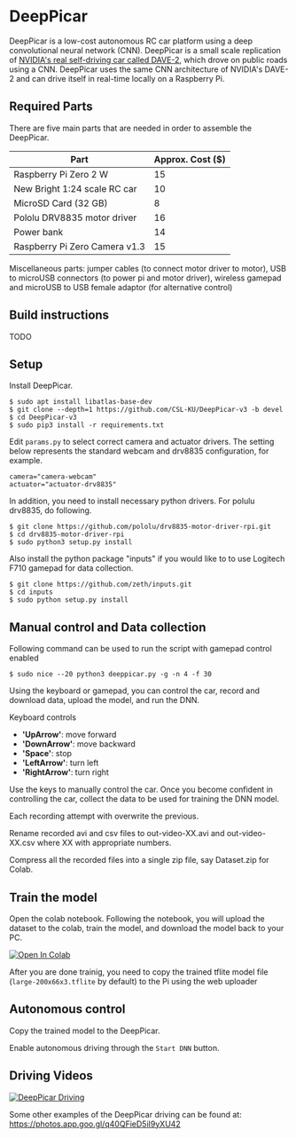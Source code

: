 # DeepPicar

DeepPicar is a low-cost autonomous RC car platform using a deep
convolutional neural network (CNN). DeepPicar is a small scale replication
of [NVIDIA's real self-driving car called DAVE-2](https://developer.nvidia.com/blog/deep-learning-self-driving-cars/), which drove on public
roads using a CNN. DeepPicar uses the same CNN architecture of NVIDIA's
DAVE-2 and can drive itself in real-time locally on a Raspberry Pi.

## Required Parts

There are five main parts that are needed in order to assemble the DeepPicar. 

| Part                         | Approx. Cost ($) |
 ----------------------------  | ----------------
| Raspberry Pi Zero 2 W        | 15 |
| New Bright 1:24 scale RC car | 10 |
| MicroSD Card (32 GB)         | 8  |
| Pololu DRV8835 motor driver  | 16 |
| Power bank                   | 14 |
| Raspberry Pi Zero Camera v1.3| 15 |

Miscellaneous parts: jumper cables (to connect motor driver to motor), USB to microUSB connectors (to power pi and motor driver), wireless gamepad and microUSB to USB female adaptor (for alternative control)

## Build instructions

TODO

## Setup

Install DeepPicar.

    $ sudo apt install libatlas-base-dev
    $ git clone --depth=1 https://github.com/CSL-KU/DeepPicar-v3 -b devel
    $ cd DeepPicar-v3 
    $ sudo pip3 install -r requirements.txt

Edit `params.py` to select correct camera and actuator drivers. 
The setting below represents the standard webcam and drv8835 configuration, for example. 

    camera="camera-webcam"
    actuator="actuator-drv8835"
    
In addition, you need to install necessary python drivers. For polulu drv8835, do following.

    $ git clone https://github.com/pololu/drv8835-motor-driver-rpi.git
    $ cd drv8835-motor-driver-rpi
    $ sudo python3 setup.py install

Also install the python package "inputs" if you would like to to use Logitech F710 gamepad for data collection.

    $ git clone https://github.com/zeth/inputs.git
    $ cd inputs
    $ sudo python setup.py install
    
## Manual control and Data collection

Following command can be used to run the script with gamepad control enabled

    $ sudo nice --20 python3 deeppicar.py -g -n 4 -f 30

Using the keyboard or gamepad, you can control the car, record and download data, upload the model, and run the DNN.

Keyboard controls
* **'UpArrow'**: move forward 
* **'DownArrow'**: move backward
* **'Space'**: stop
* **'LeftArrow'**: turn left
* **'RightArrow'**: turn right 

Use the keys to manually control the car. Once you become confident in controlling the car, collect the data to be used for training the DNN model. 

Each recording attempt with overwrite the previous.

Rename recorded avi and csv files to out-video-XX.avi and out-video-XX.csv where XX with appropriate numbers. 

Compress all the recorded files into a single zip file, say Dataset.zip for Colab.

## Train the model
    
Open the colab notebook. Following the notebook, you will upload the dataset to the colab, train the model, and download the model back to your PC. 

[![Open In Colab](https://colab.research.google.com/assets/colab-badge.svg)](https://colab.research.google.com/github/ahmedius2/DeepPicar-LEAPES/blob/dev/RunAll.ipynb)

After you are done trainig, you need to copy the trained tflite model file (`large-200x66x3.tflite` by default) to the Pi using the web uploader

## Autonomous control

Copy the trained model to the DeepPicar. 

Enable autonomous driving through the `Start DNN` button.

## Driving Videos

[![DeepPicar Driving](https://img.youtube.com/vi/16sO3B9hpik/0.jpg)](https://youtu.be/16sO3B9hpik "DeepPicar_Video")

Some other examples of the DeepPicar driving can be found at: https://photos.app.goo.gl/q40QFieD5iI9yXU42
